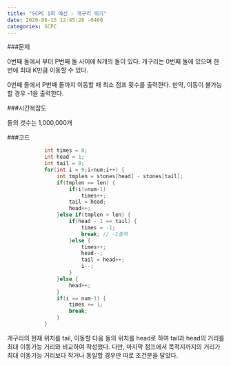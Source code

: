 ```yaml
---
title: "SCPC 1회 예선 - 개구리 뛰기"
date: 2020-08-15 12:45:28 -0400
categories: SCPC
---
```


###문제

0번째 돌에서 부터 P번째 돌 사이에 N개의 돌이 있다.
개구리는 0번째 돌에 있으며 한번에 최대 K만큼 이동할 수 있다.

0번째 돌에서 P번째 돌까지 이동할 때 최소 점프 횟수를 출력한다.
만약, 이동이 불가능할 경우 -1을 출력한다.

###시간복잡도

돌의 갯수는 1,000,000개

###코드

```java
            int times = 0;
            int head = 1;
            int tail = 0;
            for(int i = 0;i<num;i++) {
            	int tmplen = stones[head] - stones[tail];
            	if(tmplen == len) {
            		if(i!=num-1)
            			times++;
            		tail = head;
            		head++;
            	}else if(tmplen > len) {
            		if(head - 1 == tail) {
            			times = -1;
            			break; // -1출력
            		}else {
            			times++;
            			head--;
            			tail = head++;
            			i--;
            		}
            	}else {
            		head++;
            	}
            	if(i == num-1) {
            		times += 1;
            		break;
            	}
            }
```
개구리의 현재 위치를 tail, 이동할 다음 돌의 위치를 head로 하여 tail과 head의 거리를 최대 이동가능 거리와 비교하여 작성했다.
다만, 마지막 점프에서 목적지까지의 거리가 최대 이동가능 거리보다 작거나 동일할 경우만 따로 조건문을 달았다.
